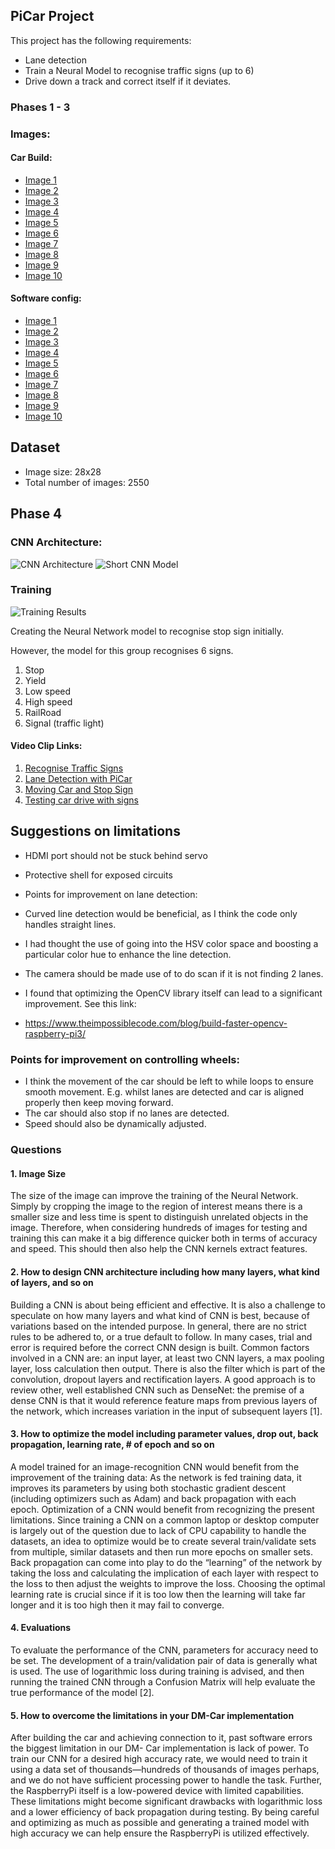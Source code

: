 ## PiCar Project

This project has the following requirements:
* Lane detection
* Train a Neural Model to recognise traffic signs (up to 6)
* Drive down a track and correct itself if it deviates.

### Phases 1 -  3

### Images:

#### Car Build:

*  [Image 1](https://drive.google.com/open?id=1qRFprUwxraU2BONuyHZT7aT9OYGDUnbf)
*  [Image 2](https://drive.google.com/open?id=1oT72TggzrbR4Aw_tmEFDYx2deOoa65sN)
*  [Image 3](https://drive.google.com/open?id=12dgRKMX1zmIlBoy3wx8eTngdm-s84P2h)
*  [Image 4](https://drive.google.com/open?id=1hFmEudmus4cbYBgzzCiL2EyNFc8mRSym)
*  [Image 5](https://drive.google.com/open?id=1dDChY1-8zsRxvuJOfN65APJ-vnWSsEwt)
*  [Image 6](https://drive.google.com/open?id=1PvUKLVOz_7GUTqXRzz_edYRtFrNch2wd)
*  [Image 7](https://drive.google.com/open?id=1rNLfBQPUlSaoCCnhoaWHh7g_praXsLuH)
*  [Image 8](https://drive.google.com/open?id=1ZCq8LtoERXHhM-eFJSi7FaxTiDZ70iNc)
*  [Image 9](https://drive.google.com/open?id=11HHeoyQrSXIRbSPK4a78_NjNQN1QT0RM)
*  [Image 10](https://drive.google.com/open?id=1mZ2oYhBbblA1ZFDlyoyjrI_eOFc1driL)

#### Software config:

*  [Image 1](https://drive.google.com/open?id=11-FAVVyjcwZH6j3xSx2mT9xkuXvrgT4X)
*  [Image 2](https://drive.google.com/open?id=1GrOu_MUWyIbRqUHSRJmp20WTU0aTA5tE)
*  [Image 3](https://drive.google.com/open?id=1q59am1R3MTlamauAMxLex52hXFZpv7NG)
*  [Image 4](https://drive.google.com/open?id=1zpfwEh3MtUunQ5er0yifwfffbrEfK6QZ)
*  [Image 5](https://drive.google.com/open?id=1Cqjww_A_s0t5WupSc1Eeri0NRBArim1m)
*  [Image 6](https://drive.google.com/open?id=1Y--OcvCqFFAqWhDnqQ_4zV9wQOA77662)
*  [Image 7](https://drive.google.com/open?id=1JWNsaig1Heg_kB34I9PlYaocBIfuxb6)
*  [Image 8](https://drive.google.com/open?id=1ZuromBNZU6EixK3SA39m17BIJlCE16Gu)
*  [Image 9](https://drive.google.com/open?id=1rqPYRZnEoBUHbzVvpTqL3dIlZ0xD2vlp)
*  [Image 10](https://drive.google.com/open?id=1MM3JT71xHO-q5cV_ld4imqXzcrvzG8qM)

## Dataset

* Image size: 28x28
* Total number of images: 2550


## Phase 4

### CNN Architecture:

![CNN Architecture](https://github.com/DOWmad/PiCar_Project/blob/master/signs_model.png)
![Short CNN Model](https://github.com/DOWmad/PiCar_Project/blob/master/CNN_model_short.png)

### Training

![Training Results](https://github.com/DOWmad/PiCar_Project/blob/master/Training_Results.png)

Creating the Neural Network model to recognise stop sign initially.

However, the model for this group recognises 6 signs.

1. Stop
2. Yield
3. Low speed
4. High speed
5. RailRoad
6. Signal (traffic light)

#### Video Clip Links:
1. [Recognise Traffic Signs](http://www.youtube.com/watch?v=6qRq6aZwnzw "Sign Recognition")
2. [Lane Detection with PiCar](http://www.youtube.com/watch?v=vaN8VT8Z0qA "Lane Detection")
3. [Moving Car and Stop Sign](http://www.youtube.com/watch?v=IbNAn3VLDZg "Moving Car and Stop Sign")
4. [Testing car drive with signs](https://youtu.be/fZW2c-99Lec "Testing car drive with signs")

## Suggestions on limitations

* HDMI port should not be stuck behind servo
* Protective shell for exposed circuits
* Points for improvement on lane detection:

* Curved line detection would be beneficial, as I think the code only handles straight lines.
* I had thought the use of going into the HSV color space and boosting a particular color hue to enhance the line detection.
* The camera should be made use of to do scan if it is not finding 2 lanes.
* I found that optimizing the OpenCV library itself can lead to a significant improvement. See this link:
* https://www.theimpossiblecode.com/blog/build-faster-opencv-raspberry-pi3/

### Points for improvement on controlling wheels:

* I think the movement of the car should be left to while loops to ensure smooth movement. E.g. whilst lanes are detected and car is aligned properly then keep moving forward.
* The car should also stop if no lanes are detected.
* Speed should also be dynamically adjusted. 


### Questions

#### 1. Image Size

The size of the image can improve the training of the Neural Network. 
Simply by cropping the image to the region of interest means there is a smaller size and less time is spent to distinguish unrelated objects in the image. Therefore, when considering hundreds of images for testing and training this can make it a big difference quicker both in terms of accuracy and speed.
This should then also help the CNN kernels extract features.

#### 2. How to design CNN architecture including how many layers, what kind of layers, and so on
Building a CNN is about being efficient and effective. It is also a challenge to speculate on how many layers and what kind of CNN is best, because of variations based on the intended purpose. In general, there are no strict rules to be adhered to, or a true default to follow. In many cases, trial and error is required before the correct CNN design is built. Common factors involved in a CNN are: an input layer, at least two CNN layers, a max pooling layer, loss calculation then output. There is also the filter which is part of the convolution, dropout layers and rectification layers. A good approach is to review other, well established CNN such as DenseNet: the premise of a dense CNN is that it would reference feature maps from previous layers of the network, which increases variation in the input of subsequent layers [1]. 

#### 3. How to optimize the model including parameter values, drop out, back propagation, learning rate, # of epoch and so on

A model trained for an image-recognition CNN would benefit from the improvement of the training data: As the network is fed training data, it improves its parameters by using both stochastic gradient descent (including optimizers such as Adam) and back propagation with each epoch. Optimization of a CNN would benefit from recognizing the present limitations. Since training a CNN on a common laptop or desktop computer is largely out of the question due to lack of CPU capability to handle the datasets, an idea to optimize would be to create several train/validate sets from multiple, similar datasets and then run more epochs on smaller sets. Back propagation can come into play to do the “learning” of the network by taking the loss and calculating the implication of each layer with respect to the loss to then adjust the weights to improve the loss.
Choosing the optimal learning rate is crucial since if it is too low then the learning will take far longer and it is too high then it may fail to converge.

#### 4. Evaluations
To evaluate the performance of the CNN, parameters for accuracy need to be set. The development of a train/validation pair of data is generally what is used. 
The use of logarithmic loss during training is advised, and then running the trained CNN through a Confusion Matrix will help evaluate the true performance of the model [2].

#### 5. How to overcome the limitations in your DM-Car implementation

After building the car and achieving connection to it, past software errors the biggest limitation in our DM- Car implementation is lack of power. 
To train our CNN for a desired high accuracy rate, we would need to train it using a data set of thousands—hundreds of thousands of images perhaps, and we do not have sufficient processing power to handle the task. Further, the RaspberryPi itself is a low-powered device with limited capabilities. 
These limitations might become significant drawbacks with logarithmic loss and a lower efficiency of back propagation during testing.
By being careful and optimizing as much as possible and generating a trained model with high accuracy we can help ensure the RaspberryPi is utilized effectively.

